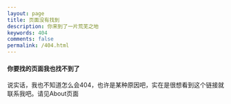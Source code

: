 ```yaml
---
layout: page
title: 页面没有找到
description: 你来到了一片荒芜之地
keywords: 404
comments: false
permalink: /404.html
---
```


#### 你要找的页面我也找不到了

说实话，我也不知道怎么会404，也许是某种原因吧，实在是很想看到这个链接就联系我吧。请见About页面
